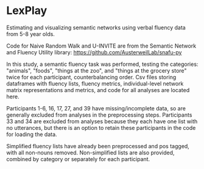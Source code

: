 # LexPlay
Estimating and visualizing semantic networks using verbal fluency data from 5-8 year olds.

Code for Naive Random Walk and U-INVITE are from the Semantic Network and Fluency Utility library: https://github.com/AusterweilLab/snafu-py

In this study, a semantic fluency task was performed, testing the categories: "animals", "foods", "things at the zoo", and "things at the grocery store" twice for each participant, counterbalancing order. Csv files storing dataframes with fluency lists, fluency metrics, individual-level network matrix representations and metrics, and code for all analyses are located here.

Participants 1-6, 16, 17, 27, and 39 have missing/incomplete data, so are generally excluded from analyses in the preprocessing steps. Participants 33 and 34 are excluded from analyses because they each have one list with no utterances, but there is an option to retain these participants in the code for loading the data. 

Simplified fluency lists have already been preprocessed and pos tagged, with all non-nouns removed. Non-simplified lists are also provided, combined by category or separately for each participant.

